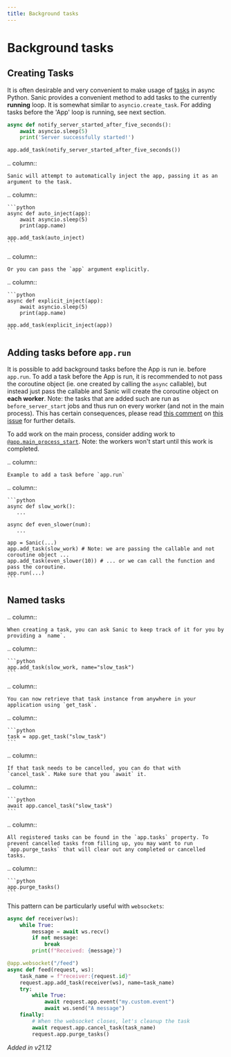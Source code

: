 ```yaml
---
title: Background tasks
---
```


# Background tasks

## Creating Tasks

It is often desirable and very convenient to make usage of [tasks](https://docs.python.org/3/library/asyncio-task.html#asyncio.create_task) in async Python. Sanic provides a convenient method to add tasks to the currently **running** loop. It is somewhat similar to `asyncio.create_task`. For adding tasks before the 'App' loop is running, see next section.

```python
async def notify_server_started_after_five_seconds():
    await asyncio.sleep(5)
    print('Server successfully started!')

app.add_task(notify_server_started_after_five_seconds())
```

.. column::

```
Sanic will attempt to automatically inject the app, passing it as an argument to the task.
```

.. column::

````
```python
async def auto_inject(app):
    await asyncio.sleep(5)
    print(app.name)

app.add_task(auto_inject)
```
````

.. column::

```
Or you can pass the `app` argument explicitly.
```

.. column::

````
```python
async def explicit_inject(app):
    await asyncio.sleep(5)
    print(app.name)

app.add_task(explicit_inject(app))
```
````

## Adding tasks before `app.run`

It is possible to add background tasks before the App is run ie. before `app.run`. To add a task before the App is run, it is recommended to not pass the coroutine object (ie. one created by calling the `async` callable), but instead just pass the callable and Sanic will create the coroutine object on **each worker**. Note: the tasks that are added such are run as `before_server_start` jobs and thus run on every worker (and not in the main process). This has certain consequences, please read [this comment](https://github.com/sanic-org/sanic/issues/2139#issuecomment-868993668) on [this issue](https://github.com/sanic-org/sanic/issues/2139) for further details.

To add work on the main process, consider adding work to [`@app.main_process_start`](./listeners.md). Note: the workers won't start until this work is completed.

.. column::

```
Example to add a task before `app.run`
```

.. column::

````
```python
async def slow_work():
   ...

async def even_slower(num):
   ...

app = Sanic(...)
app.add_task(slow_work) # Note: we are passing the callable and not coroutine object ...
app.add_task(even_slower(10)) # ... or we can call the function and pass the coroutine.
app.run(...)
```
````

## Named tasks

.. column::

```
When creating a task, you can ask Sanic to keep track of it for you by providing a `name`.
```

.. column::

````
```python
app.add_task(slow_work, name="slow_task")
```
````

.. column::

```
You can now retrieve that task instance from anywhere in your application using `get_task`.
```

.. column::

````
```python
task = app.get_task("slow_task")
```
````

.. column::

```
If that task needs to be cancelled, you can do that with `cancel_task`. Make sure that you `await` it.
```

.. column::

````
```python
await app.cancel_task("slow_task")
```
````

.. column::

```
All registered tasks can be found in the `app.tasks` property. To prevent cancelled tasks from filling up, you may want to run `app.purge_tasks` that will clear out any completed or cancelled tasks.
```

.. column::

````
```python
app.purge_tasks()
```
````

This pattern can be particularly useful with `websockets`:

```python
async def receiver(ws):
    while True:
        message = await ws.recv()
        if not message:
            break
        print(f"Received: {message}")

@app.websocket("/feed")
async def feed(request, ws):
    task_name = f"receiver:{request.id}"
    request.app.add_task(receiver(ws), name=task_name)
    try:
        while True:
            await request.app.event("my.custom.event")
            await ws.send("A message")
    finally:
        # When the websocket closes, let's cleanup the task
        await request.app.cancel_task(task_name)
        request.app.purge_tasks()
```

_Added in v21.12_

